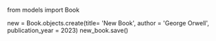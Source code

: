 from models import Book

new = Book.objects.create(title= 'New Book', author = 'George Orwell', publication_year = 2023)
new_book.save()
